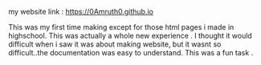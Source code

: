 my website link : https://0Amruth0.github.io

This was my first time making except for those html pages i made in highschool. This was actually a whole new experience . I thought it would difficult when i saw it was about making website, but it wasnt so difficult..the documentation was easy to understand. This was a fun task .
